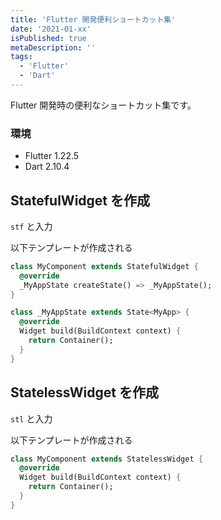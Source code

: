 ```yaml
---
title: 'Flutter 開発便利ショートカット集'
date: '2021-01-xx'
isPublished: true
metaDescription: ''
tags:
  - 'Flutter'
  - 'Dart'
---
```


Flutter 開発時の便利なショートカット集です。

### 環境

- Flutter 1.22.5
- Dart 2.10.4

## StatefulWidget を作成

`stf` と入力

以下テンプレートが作成される

```dart
class MyComponent extends StatefulWidget {
  @override
  _MyAppState createState() => _MyAppState();
}

class _MyAppState extends State<MyApp> {
  @override
  Widget build(BuildContext context) {
    return Container();
  }
}
```

## StatelessWidget を作成

`stl` と入力

以下テンプレートが作成される

```dart
class MyComponent extends StatelessWidget {
  @override
  Widget build(BuildContext context) {
    return Container();
  }
}
```
